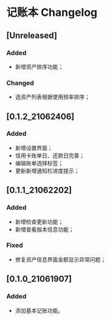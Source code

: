 <!-- Keep a Changelog guide -> https://keepachangelog.com -->

# 记账本 Changelog

## [Unreleased]
### Added
- 新增资产排序功能；
### Changed
- 选资产列表根据使用频率排序；

## [0.1.2_21062406]
### Added
- 新增设置界面；
- 信用卡账单日、还款日完善；
- 编辑账单选择标签；
- 更新新增通知栏进度提示；

## [0.1.1_21062202]
### Added
- 新增检查更新功能；
- 新增查看版本信息功能；
### Fixed
- 修复资产信息界面金额显示异常问题；

## [0.1.0_21061907]
### Added
- 添加基本记账功能。
